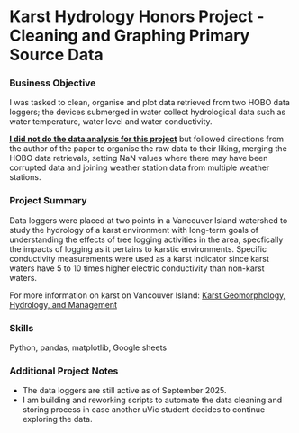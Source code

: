 # Karst Hydrology Honors Project - Cleaning and Graphing Primary Source Data

### Business Objective
I was tasked to clean, organise and plot data retrieved from two HOBO data loggers; the devices submerged in water collect hydrological data such as water temperature, 
water level and water conductivity.

**<ins>I did not do the data analysis for this project<ins/>** but followed directions from the author of the paper to organise the raw data to their liking, merging the HOBO data retrievals, 
setting NaN values where there may have been corrupted data and joining weather station data from multiple weather stations.


### Project Summary
Data loggers were placed at two points in a Vancouver Island watershed to study the hydrology of a karst environment with long-term goals of understanding the effects of tree logging activities in the area, 
specfically the impacts of logging as it pertains to karstic environments.
Specific conductivity measurements were used as a karst indicator since karst waters have 5 to 10 times higher electric conductivity than non-karst waters. 

For more information on karst on Vancouver Island: [Karst Geomorphology, Hydrology,
and Management](https://www2.gov.bc.ca/assets/gov/farming-natural-resources-and-industry/forestry/lmh66_ch11_karst_geomorphology_hydrology_and_management.pdf)

### Skills
Python, pandas, matplotlib, Google sheets

### Additional Project Notes
- The data loggers are still active as of September 2025.
- I am building and reworking scripts to automate the data cleaning and storing process in case another uVic student decides to continue exploring the data.
